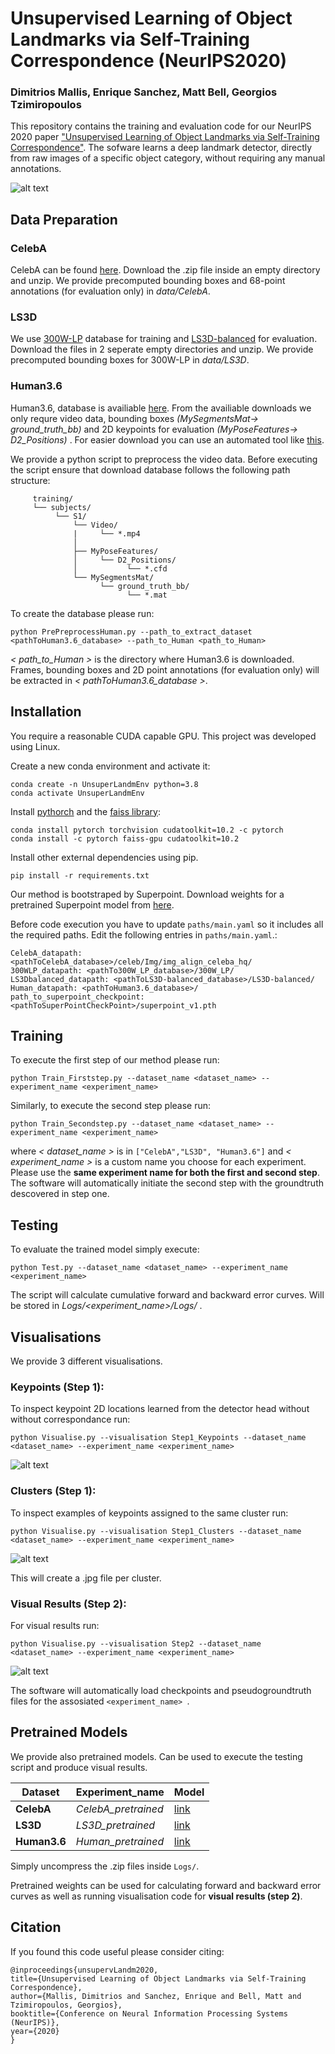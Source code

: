 # Unsupervised Learning of Object Landmarks via Self-Training Correspondence (NeurIPS2020)
### Dimitrios Mallis, Enrique Sanchez, Matt Bell, Georgios Tzimiropoulos

This repository contains the training and evaluation code for our NeurIPS 2020 paper ["Unsupervised Learning of Object Landmarks via Self-Training Correspondence"](https://papers.nips.cc/paper/2020/file/32508f53f24c46f685870a075eaaa29c-Paper.pdf). The sofware learns a deep landmark detector, directly from raw images of a specific object category, without requiring any manual annotations.


![alt text](images/repo1.png "Method Description")


## Data Preparation


### CelebA

CelebA can be found [here](http://www.robots.ox.ac.uk/~vgg/research/unsupervised_landmarks/resources/celeba.zip). Download the .zip file inside an empty directory and unzip. We provide precomputed bounding boxes and 68-point annotations (for evaluation only) in _data/CelebA_.

### LS3D
We use [300W-LP](https://drive.google.com/file/d/0B7OEHD3T4eCkVGs0TkhUWFN6N1k/view?usp=sharing) database for training and [LS3D-balanced](https://www.adrianbulat.com/downloads/FaceAlignment/LS3D-W-balanced-20-03-2017.zip) for evaluation. Download the files in 2 seperate empty directories and unzip. We provide precomputed bounding boxes for 300W-LP in _data/LS3D_.


### Human3.6
Human3.6, database is availiable [here](http://vision.imar.ro/). From the availiable downloads we only requre video data, bounding boxes _(MySegmentsMat-> ground\_truth\_bb)_ and 2D keypoints for evaluation _(MyPoseFeatures-> D2\_Positions)_ . For easier download you can use an automated tool like [this](https://github.com/kotaro-inoue/human3.6m_downloader).

We provide a python script to preprocess the video data. Before executing the script ensure that download database follows the following path structure:

```
     training/
	 └── subjects/
		  └── S1/
		      └── Video/
		      |	    └── *.mp4
		      │
		      ├── MyPoseFeatures/
		      │		└── D2_Positions/
		      │		      └── *.cfd
		      └── MySegmentsMat/
			        └── ground_truth_bb/
			   	          └── *.mat  
```


To create the database please run:

```
python PrePreprocessHuman.py --path_to_extract_dataset <pathToHuman3.6_database> --path_to_Human <path_to_Human>
```

_\< path\_to\_Human \>_ is the directory where Human3.6 is downloaded. Frames, bounding boxes and 2D point annotations (for evaluation only) will be extracted in _\< pathToHuman3.6\_database \>_. 


## Installation

You require a reasonable CUDA capable GPU. This project was developed using Linux. 

Create a new conda environment and activate it:

```
conda create -n UnsuperLandmEnv python=3.8
conda activate UnsuperLandmEnv
```

Install [pythorch](https://pytorch.org/) and the [faiss library]((https://github.com/facebookresearch/faiss) ):

```
conda install pytorch torchvision cudatoolkit=10.2 -c pytorch
conda install -c pytorch faiss-gpu cudatoolkit=10.2
```

Install other external dependencies using pip.

```
pip install -r requirements.txt 
```



Our method is bootstraped by Superpoint. Download weights for a pretrained Superpoint model from [here](https://github.com/magicleap/SuperPointPretrainedNetwork/blob/master/superpoint_v1.pth).

Before code execution you have to update `paths/main.yaml` so it includes all the required paths. Edit the following entries in `paths/main.yaml`.:

```
CelebA_datapath: <pathToCelebA_database>/celeb/Img/img_align_celeba_hq/
300WLP_datapath: <pathTo300W_LP_database>/300W_LP/
LS3Dbalanced_datapath: <pathToLS3D-balanced_database>/LS3D-balanced/
Human_datapath: <pathToHuman3.6_database>/
path_to_superpoint_checkpoint: <pathToSuperPointCheckPoint>/superpoint_v1.pth
```




## Training

To execute the first step of our method please run:

```
python Train_Firststep.py --dataset_name <dataset_name> --experiment_name <experiment_name>
```

Similarly, to execute the second step please run:

```
python Train_Secondstep.py --dataset_name <dataset_name> --experiment_name <experiment_name>
```

where _\< dataset\_name \>_ is in ``["CelebA","LS3D", "Human3.6"]`` and _\< experiment\_name \>_ is a custom name you choose for each experiment. Please use the **same experiment name for both the first and second step**. The software will automatically initiate the second step with the groundtruth descovered in step one.

## Testing
To evaluate the trained model simply execute:

```
python Test.py --dataset_name <dataset_name> --experiment_name <experiment_name>
```

The script will calculate cumulative forward and backward error curves. Will be stored in _Logs/\<experiment\_name\>/Logs/_ .


## Visualisations
We provide 3 different visualisations.

### Keypoints (Step 1):
To inspect keypoint 2D locations learned from the detector head without without correspondance run:

```
python Visualise.py --visualisation Step1_Keypoints --dataset_name <dataset_name> --experiment_name <experiment_name> 
```

![alt text](images/repo_keypoints.png "Example of detected keypoints.")

### Clusters (Step 1):
To inspect examples of keypoints assigned to the same cluster run:

```
python Visualise.py --visualisation Step1_Clusters --dataset_name <dataset_name> --experiment_name <experiment_name> 
```

![alt text](images/repo_cluster.png "Example of keypoints assigned to the same cluster.")

This will create a .jpg file per cluster.

### Visual Results (Step 2):
For visual results run:

```
python Visualise.py --visualisation Step2 --dataset_name <dataset_name> --experiment_name <experiment_name> 
```

![alt text](images/repo_results.png "Visual results.")

The software will automatically load checkpoints and pseudogroundtruth files for the assosiated `<experiment_name> `.



## Pretrained Models

We provide also pretrained models. Can be used to execute the testing script and produce visual results.

| Dataset       |Experiment_name |Model        
| ------------- |:----------| --------------- |
| **CelebA**   | _CelebA\_pretrained_ |   [link](https://drive.google.com/file/d/1pPSUIhImP5G__9k9aGwZzbrwOhxKtyfF/view?usp=sharing) |
| **LS3D**      | _LS3D\_pretrained_ |   [link](https://drive.google.com/file/d/14iF5ISS00Z47up7KFyW85R9_NjtcRInV/view?usp=sharing) |
| **Human3.6**   |  _Human\_pretrained_ | [link](https://drive.google.com/file/d/1q5fEYNgg4O-Ka4sNL4PDm3IJ4czN69Tl/view?usp=sharing) |

Simply uncompress the .zip files inside `Logs/`.

Pretrained weights can be used for calculating forward and backward error curves as well as running visualisation code for **visual results (step 2)**.

## Citation
If you found this code useful please consider citing:

```
@inproceedings{unsupervLandm2020,
title={Unsupervised Learning of Object Landmarks via Self-Training Correspondence},
author={Mallis, Dimitrios and Sanchez, Enrique and Bell, Matt and Tzimiropoulos, Georgios},
booktitle={Conference on Neural Information Processing Systems (NeurIPS)},
year={2020}
}
```
